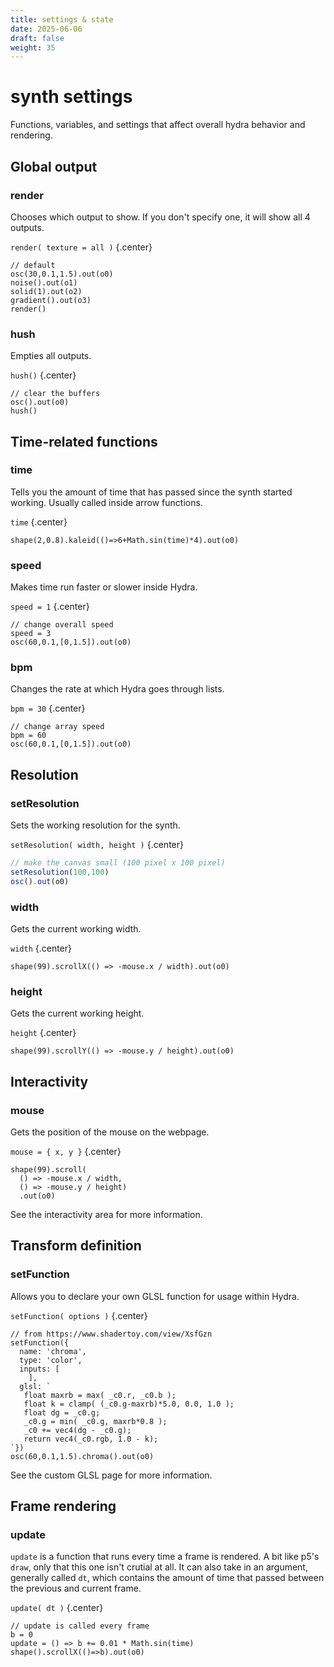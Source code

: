 ```yaml
---
title: settings & state
date: 2025-06-06
draft: false
weight: 35
---
```

# synth settings
Functions, variables, and settings that affect overall hydra behavior and rendering.

## Global output

### render

Chooses which output to show. If you don't specify one, it will show all 4 outputs.

`render( texture = all )`
{.center}

```hydra
// default
osc(30,0.1,1.5).out(o0)
noise().out(o1)
solid(1).out(o2)
gradient().out(o3)
render()
```

### hush

Empties all outputs.

`hush()`
{.center}

```hydra
// clear the buffers
osc().out(o0)
hush()
```

## Time-related functions

### time

Tells you the amount of time that has passed since the synth started working. Usually called inside arrow functions.

`time`
{.center}

```hydra
shape(2,0.8).kaleid(()=>6+Math.sin(time)*4).out(o0)
```

### speed

Makes time run faster or slower inside Hydra.

`speed = 1`
{.center}

```hydra
// change overall speed
speed = 3
osc(60,0.1,[0,1.5]).out(o0)
```

### bpm

Changes the rate at which Hydra goes through lists.

`bpm = 30`
{.center}

```hydra
// change array speed
bpm = 60
osc(60,0.1,[0,1.5]).out(o0)
```

## Resolution

### setResolution

Sets the working resolution for the synth.

`setResolution( width, height )`
{.center}

```javascript
// make the canvas small (100 pixel x 100 pixel)
setResolution(100,100)
osc().out(o0)
```

### width

Gets the current working width.

`width`
{.center}

```hydra
shape(99).scrollX(() => -mouse.x / width).out(o0)
```

### height

Gets the current working height.

`height`
{.center}

```hydra
shape(99).scrollY(() => -mouse.y / height).out(o0)
```

## Interactivity

### mouse

Gets the position of the mouse on the webpage.

`mouse = { x, y }`
{.center}

```hydra
shape(99).scroll(
  () => -mouse.x / width,
  () => -mouse.y / height)
  .out(o0)
```

See the interactivity area for more information.

## Transform definition

### setFunction

Allows you to declare your own GLSL function for usage within Hydra.

`setFunction( options )`
{.center}

```hydra
// from https://www.shadertoy.com/view/XsfGzn
setFunction({
  name: 'chroma',
  type: 'color',
  inputs: [
    ],
  glsl: `
   float maxrb = max( _c0.r, _c0.b );
   float k = clamp( (_c0.g-maxrb)*5.0, 0.0, 1.0 );
   float dg = _c0.g;
   _c0.g = min( _c0.g, maxrb*0.8 );
   _c0 += vec4(dg - _c0.g);
   return vec4(_c0.rgb, 1.0 - k);
`})
osc(60,0.1,1.5).chroma().out(o0)
```

See the custom GLSL page for more information.

## Frame rendering

### update

`update` is a function that runs every time a frame is rendered. A bit like p5's `draw`, only that this one isn't crutial at all. It can also take in an argument, generally called `dt`, which contains the amount of time that passed between the previous and current frame.

`update( dt )`
{.center}

```hydra
// update is called every frame
b = 0
update = () => b += 0.01 * Math.sin(time)
shape().scrollX(()=>b).out(o0)
```
